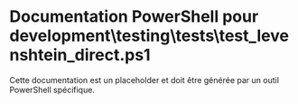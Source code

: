 # Documentation PowerShell pour development\testing\tests\test_levenshtein_direct.ps1

Cette documentation est un placeholder et doit être générée par un outil PowerShell spécifique.

